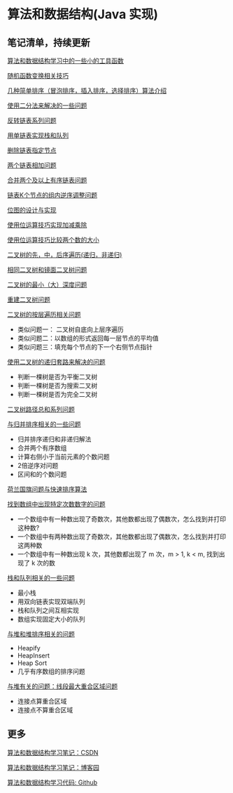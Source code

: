 # 算法和数据结构(Java 实现)

## 笔记清单，持续更新

[算法和数据结构学习中的一些小的工具函数](https://www.cnblogs.com/greyzeng/p/17118195.html)

[随机函数变换相关技巧](https://www.cnblogs.com/greyzeng/p/16618329.html)

[几种简单排序（冒泡排序，插入排序，选择排序）算法介绍](https://www.cnblogs.com/greyzeng/p/15186769.html)

[使用二分法来解决的一些问题](https://www.cnblogs.com/greyzeng/p/16622554.html)

[反转链表系列问题](https://www.cnblogs.com/greyzeng/p/17852345.html)

[用单链表实现栈和队列](https://github.com/GreyZeng/algorithm/blob/master/src/main/java/git/snippet/list/Code_LinkedListToQueueAndStack.java)

[删除链表指定节点](https://www.cnblogs.com/greyzeng/p/16629407.html)

[两个链表相加问题](https://www.cnblogs.com/greyzeng/p/16629407.html)

[合并两个及以上有序链表问题](https://www.cnblogs.com/greyzeng/p/7551789.html)

[链表K个节点的组内逆序调整问题](https://www.cnblogs.com/greyzeng/p/17859529.html)

[位图的设计与实现](https://www.cnblogs.com/greyzeng/p/16634282.html)

[使用位运算技巧实现加减乘除](https://www.cnblogs.com/greyzeng/p/16637476.html)

[使用位运算技巧比较两个数的大小](https://www.cnblogs.com/greyzeng/p/16641111.html)

[二叉树的先，中，后序遍历(递归，非递归)](https://www.cnblogs.com/greyzeng/articles/15941957.html)

[相同二叉树和镜面二叉树问题](https://www.cnblogs.com/greyzeng/articles/16971977.html)

[二叉树的最小（大）深度问题](https://www.cnblogs.com/greyzeng/p/16963808.html)

[重建二叉树问题](https://www.cnblogs.com/greyzeng/p/16715432.html)

[二叉树的按层遍历相关问题](https://www.cnblogs.com/greyzeng/p/16356829.html)

- 类似问题一： 二叉树自底向上层序遍历
- 类似问题二：以数组的形式返回每一层节点的平均值
- 类似问题三：填充每个节点的下一个右侧节点指针

[使用二叉树的递归套路来解决的问题](https://www.cnblogs.com/greyzeng/p/16703346.html)

- 判断一棵树是否为平衡二叉树
- 判断一棵树是否为搜索二叉树
- 判断一棵树是否为完全二叉树

[二叉树路径总和系列问题](https://www.cnblogs.com/greyzeng/p/15700243.html)

[与归并排序相关的一些问题](https://www.cnblogs.com/greyzeng/p/16653063.html)

- 归并排序递归和非递归解法
- 合并两个有序数组
- 计算右侧小于当前元素的个数问题
- 2倍逆序对问题
- 区间和的个数问题

[荷兰国旗问题与快速排序算法](https://www.cnblogs.com/greyzeng/p/16739515.html)

[找到数组中出现特定次数数字的问题](https://www.cnblogs.com/greyzeng/p/15385402.html)

- 一个数组中有一种数出现了奇数次，其他数都出现了偶数次，怎么找到并打印这种数?
- 一个数组中有两种数出现了奇数次，其他数都出现了偶数次，怎么找到并打印这两种数
- 一个数组中有一种数出现 k 次，其他数都出现了 m 次，m > 1, k < m, 找到出现了 k 次的数

[栈和队列相关的一些问题](https://www.cnblogs.com/greyzeng/p/16631644.html)

- 最小栈
- 用双向链表实现双端队列
- 栈和队列之间互相实现
- 数组实现固定大小的队列

[与堆和堆排序相关的问题](https://www.cnblogs.com/greyzeng/p/16933830.html)

- Heapify
- HeapInsert
- Heap Sort
- 几乎有序数组的排序问题

[与堆有关的问题：线段最大重合区域问题](https://www.cnblogs.com/greyzeng/p/15058662.html)

- 连接点算重合区域
- 连接点不算重合区域

## 更多

[算法和数据结构学习笔记：CSDN](https://blog.csdn.net/hotonyhui/category_1250716.html)

[算法和数据结构学习笔记：博客园](https://www.cnblogs.com/greyzeng/category/2069297.html)

[算法和数据结构学习代码: Github](https://github.com/GreyZeng/algorithm)
